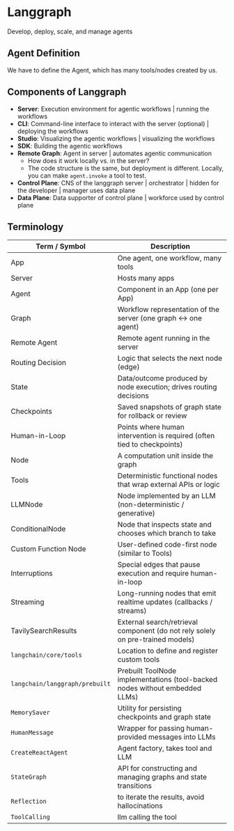 # Langgraph

Develop, deploy, scale, and manage agents

## Agent Definition

We have to define the Agent, which has many tools/nodes created by us.

## Components of Langgraph

- **Server**: Execution environment for agentic workflows | running the workflows
- **CLI**: Command-line interface to interact with the server (optional) | deploying the workflows
- **Studio**: Visualizing the agentic workflows | visualizing the workflows
- **SDK**: Building the agentic workflows
- **Remote Graph**: Agent in server | automates agentic communication
	- How does it work locally vs. in the server?
	- The code structure is the same, but deployment is different. Locally, you can make `agent.invoke` a tool to test.
- **Control Plane**: CNS of the langgraph server | orchestrator | hidden for the developer | manager uses data plane
- **Data Plane**: Data supporter of control plane | workforce used by control plane


## Terminology

| Term / Symbol                  | Description                                                                                              |
|--------------------------------|----------------------------------------------------------------------------------------------------------|
| App                            | One agent, one workflow, many tools                                                                      |
| Server                         | Hosts many apps                                                                                          |
| Agent                          | Component in an App (one per App)                                                                        |
| Graph                          | Workflow representation of the server (one graph ↔ one agent)                                            |
| Remote Agent                   | Remote agent running in the server                                                                       |
| Routing Decision               | Logic that selects the next node (edge)                                                                  |
| State                          | Data/outcome produced by node execution; drives routing decisions                                        |
| Checkpoints                    | Saved snapshots of graph state for rollback or review                                                    |
| Human-in-Loop                  | Points where human intervention is required (often tied to checkpoints)                                  |
| Node                           | A computation unit inside the graph                                                                      |
| Tools                          | Deterministic functional nodes that wrap external APIs or logic                                          |
| LLMNode                        | Node implemented by an LLM (non-deterministic / generative)                                              |
| ConditionalNode                | Node that inspects state and chooses which branch to take                                                |
| Custom Function Node           | User-defined code-first node (similar to Tools)                                                          |
| Interruptions                  | Special edges that pause execution and require human-in-loop                                             |
| Streaming                      | Long-running nodes that emit realtime updates (callbacks / streams)                                      |
| TavilySearchResults            | External search/retrieval component (do not rely solely on pre-trained models)                           |
| `langchain/core/tools`         | Location to define and register custom tools                                                             |
| `langchain/langgraph/prebuilt` | Prebuilt ToolNode implementations (tool-backed nodes without embedded LLMs)                              |
| `MemorySaver`                  | Utility for persisting checkpoints and graph state                                                       |
| `HumanMessage`                 | Wrapper for passing human-provided messages into LLMs                                                    |
| `CreateReactAgent`             | Agent factory, takes tool and LLM							                                            |
| `StateGraph`                   | API for constructing and managing graphs and state transitions                                           |
| `Reflection`                   | to iterate the results, avoid hallocinations					                                            |
| `ToolCalling`                  | llm calling the tool 											                                        |


